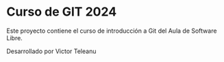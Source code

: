 # Curso de GIT 2024

Este proyecto contiene el curso de introducción a Git del Aula de Software Libre.

Desarrollado por Victor Teleanu

